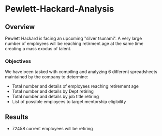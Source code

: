 # Pewlett-Hackard-Analysis
## Overview
Pewlett Hackard is facing an upcoming "silver tsunami". A very large number of employees will be reaching retirment age at the same time creating a mass exodus of talent. 

### Objectives
We have been tasked with compiling and analyzing 6 different spreadsheets maintained by the company to determine: 

- Total number and details of employees reaching retirement age
- Total number and details by Dept retiring
- Total number and details by job title retiring
- List of possible employees to target mentorship eligibility

## Results
- 72458 current employees will be retiring 